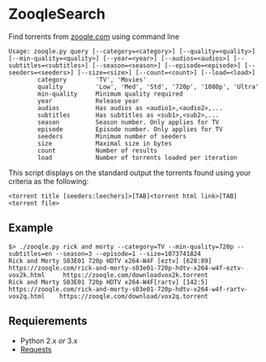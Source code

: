 # ZooqleSearch
Find torrents from [zooqle.com](https://zooqle.com) using command line

```
Usage: zooqle.py query [--category=<category>] [--quality=<quality>] [--min-quality=<quality>] [--year=<year>] [--audios=<audios>] [--subtitles=<subtitles>] [--season=<season>] [--episode=<episode>] [--seeders=<seeders>] [--size=<size>] [--count=<count>] [--load=<load>]
        category        'TV', 'Movies'
        quality         'Low', 'Med', 'Std', '720p', '1080p', 'Ultra'
        min-quality     Minimum quality required
        year            Release year
        audios          Has audios as <audio1>,<audio2>,...
        subtitles       Has subtitles as <sub1>,<sub2>,...
        season          Season number. Only applies for TV
        episode         Episode number. Only applies for TV
        seeders         Minimum number of seeders
        size            Maximal size in bytes
        count           Number of results
        load            Number of torrents loaded per iteration
```

This script displays on the standard output the torrents found using your criteria as the following:
```
<torrent title [seeders:leechers]>[TAB]<torrent html link>[TAB]<torrent file>
```

## Example
```
$> ./zooqle.py rick and morty --category=TV --min-quality=720p --subtitles=en --season=3 --episode=1 --size=1073741824
Rick and Morty S03E01 720p HDTV x264-W4F [eztv] [628:89]        https://zooqle.com/rick-and-morty-s03e01-720p-hdtv-x264-w4f-eztv-vox2k.html     https://zooqle.com/downloadvox2k.torrent
Rick and Morty S03E01 720p HDTV x264-W4F[rartv] [142:5] https://zooqle.com/rick-and-morty-s03e01-720p-hdtv-x264-w4f-rartv-vox2q.html    https://zooqle.com/download/vox2q.torrent
```

## Requierements
* Python 2.x *or* 3.x
* [Requests](http://docs.python-requests.org/en/master/user/install/#install)

